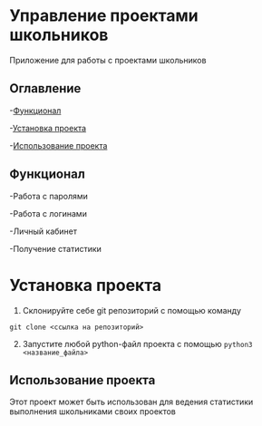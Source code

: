 # Управление проектами школьников
Приложение для работы с проектами школьников

## Оглавление 
-[Функционал](#функционал)

-[Установка проекта](#Установка_проекта)

-[Использование проекта](#Использование_проекта)

## Функционал
-Работа с паролями

-Работа с логинами

-Личный кабинет

-Получение статистики

# Установка проекта

1. Склонируйте себе git репозиторий с помощью команду

`git clone <ссылка на репозиторий>`

2. Запустите любой python-файл проекта с помощью
`python3 <название_файла>`

## Использование проекта
Этот проект может быть использован для ведения статистики выполнения школьниками своих проектов
